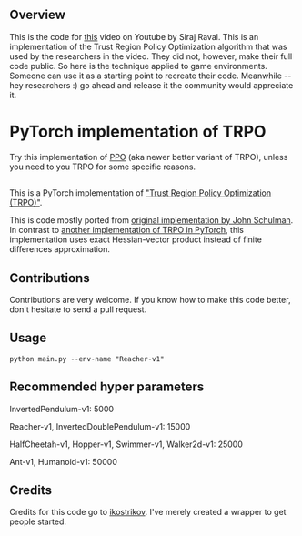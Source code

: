 ## Overview

This is the code for [this](https://youtu.be/vcYBiwvauA4) video on Youtube by Siraj Raval. This is an implementation of the Trust Region Policy Optimization algorithm that was used by the researchers in the video. They did not, however, make their full code public. So here is the technique applied to game environments. Someone can use it as a starting point to recreate their code. Meanwhile -- hey researchers :) go ahead and release it the community would appreciate it.

# PyTorch implementation of TRPO

Try this implementation of [PPO](github.com/ikostrikov/pytorch-a2c-ppo-acktr/) (aka newer better variant of TRPO), unless you need to you TRPO for some specific reasons.

##

This is a PyTorch implementation of ["Trust Region Policy Optimization (TRPO)"](https://arxiv.org/abs/1502.05477).

This is code mostly ported from [original implementation by John Schulman](https://github.com/joschu/modular_rl). In contrast to [another implementation of TRPO in PyTorch](https://github.com/mjacar/pytorch-trpo), this implementation uses exact Hessian-vector product instead of finite differences approximation.

## Contributions

Contributions are very welcome. If you know how to make this code better, don't hesitate to send a pull request.

## Usage

```
python main.py --env-name "Reacher-v1"
```

## Recommended hyper parameters

InvertedPendulum-v1: 5000

Reacher-v1, InvertedDoublePendulum-v1: 15000

HalfCheetah-v1, Hopper-v1, Swimmer-v1, Walker2d-v1: 25000

Ant-v1, Humanoid-v1: 50000


## Credits

Credits for this code go to [ikostrikov](https://github.com/ikostrikov). I've merely created a wrapper to get people started. 
